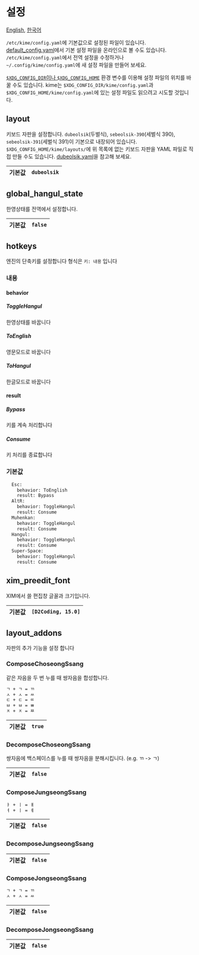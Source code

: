 # 설정

[English](CONFIGURATION.md), [한국어](CONFIGURATION.ko.md)

`/etc/kime/config.yaml`에 기본값으로 설정된 파일이 있습니다. [default_config.yaml](../res/default_config.yaml)에서 기본 설정 파일을 온라인으로 볼 수도 있습니다. `/etc/kime/config.yaml`에서 전역 설정을 수정하거나 `~/.config/kime/config.yaml`에 새 설정 파일을 만들어 보세요.

[`$XDG_CONFIG_DIR`이나 `$XDG_CONFIG_HOME`][xdg] 환경 변수를 이용해 설정 파일의 위치를 바꿀 수도 있습니다. kime는 `$XDG_CONFIG_DIR/kime/config.yaml`과 `$XDG_CONFIG_HOME/kime/config.yaml`에 있는 설정 파일도 읽으려고 시도할 것입니다.

[xdg]: https://specifications.freedesktop.org/basedir-spec/basedir-spec-latest.html#introduction

## layout

키보드 자판을 설정합니다. `dubeolsik`(두벌식), `sebeolsik-390`(세벌식 390), `sebeolsik-391`(세벌식 391)이 기본으로 내장되어 있습니다. `$XDG_CONFIG_HOME/kime/layouts/`에 위 목록에 없는 키보드 자판을 YAML 파일로 직접 만들 수도 있습니다. [dubeolsik.yaml]을 참고해 보세요.

[dubeolsik.yaml]: ../src/engine/core/data/dubeolsik.yaml

| 기본값 |`dubeolsik`|
|--------|-----------|

## global_hangul_state

한영상태를 전역에서 설정합니다.

| 기본값 |`false`|
|--------|-------|

## hotkeys

엔진의 단축키를 설정합니다 형식은 `키: 내용` 입니다

### 내용

#### behavior

##### ToggleHangul

한영상태를 바꿉니다

##### ToEnglish

영문모드로 바꿉니다

##### ToHangul

한글모드로 바꿉니다

#### result

##### Bypass

키를 계속 처리합니다

##### Consume

키 처리를 종료합니다

### 기본값

```txt
  Esc:
    behavior: ToEnglish
    result: Bypass
  AltR:
    behavior: ToggleHangul
    result: Consume
  Muhenkan:
    behavior: ToggleHangul
    result: Consume
  Hangul:
    behavior: ToggleHangul
    result: Consume
  Super-Space:
    behavior: ToggleHangul
    result: Consume
```

## xim_preedit_font

XIM에서 쓸 편집창 글꼴과 크기입니다.

| 기본값 |`[D2Coding, 15.0]`|
|--------|------------------|

## layout_addons

자판의 추가 기능을 설정 합니다

### ComposeChoseongSsang

같은 자음을 두 번 누를 때 쌍자음을 합성합니다.

```txt
ㄱ + ㄱ = ㄲ
ㅅ + ㅅ = ㅆ
ㄷ + ㄷ = ㄸ
ㅂ + ㅂ = ㅃ
ㅈ + ㅈ = ㅉ
```

| 기본값 |`true`|
|--------|------|

### DecomposeChoseongSsang

쌍자음에 백스페이스를 누를 때 쌍자음을 분해시킵니다. (e.g. ㄲ -> ㄱ)

| 기본값 |`false`|
|--------|-------|

### ComposeJungseongSsang

```txt
ㅑ + ㅣ = ㅒ
ㅕ + ㅣ = ㅖ
```

| 기본값 |`false`|
|--------|-------|

### DecomposeJungseongSsang

| 기본값 |`false`|
|--------|-------|

### ComposeJongseongSsang

```txt
ㄱ + ㄱ = ㄲ
ㅅ + ㅅ = ㅆ
```

| 기본값 |`false`|
|--------|-------|

### DecomposeJongseongSsang

| 기본값 |`false`|
|--------|-------|
